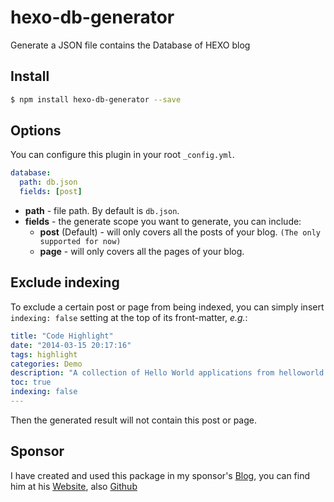 # hexo-db-generator
Generate a JSON file contains the Database of HEXO blog

## Install

``` bash
$ npm install hexo-db-generator --save
```

## Options

You can configure this plugin in your root `_config.yml`.

``` yaml
database:
  path: db.json
  fields: [post]
```

- **path** - file path. By default is `db.json`.
- **fields** - the generate scope you want to generate, you can include:
  * **post** (Default) - will only covers all the posts of your blog. `(The only supported for now)`
  * **page** - will only covers all the pages of your blog.

## Exclude indexing

To exclude a certain post or page from being indexed, you can simply insert `indexing: false` setting at the top of its front-matter, *e.g.*:

```yml
title: "Code Highlight"
date: "2014-03-15 20:17:16"
tags: highlight
categories: Demo
description: "A collection of Hello World applications from helloworld.org."
toc: true
indexing: false
---
```

Then the generated result will not contain this post or page.

## Sponsor
I have created and used this package in my sponsor's [Blog](https://2022.blog.richiebartlett.com/), you can find him at his [Website](https://richiebartlett.com/), also [Github](https://github.com/lorezyra)